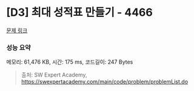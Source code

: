 # [D3] 최대 성적표 만들기 - 4466 

[문제 링크](https://swexpertacademy.com/main/code/problem/problemDetail.do?contestProbId=AWOUfCJ6qVMDFAWg) 

### 성능 요약

메모리: 61,476 KB, 시간: 175 ms, 코드길이: 247 Bytes



> 출처: SW Expert Academy, https://swexpertacademy.com/main/code/problem/problemList.do